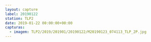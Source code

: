 ```yaml
---
layout: capture
label: 20190122
station: TLP2
date: 2019-01-22 00:00:00+00:00
capturas:
  - imagem: TLP2/2019/201901/20190122/M20190123_074113_TLP_2P.jpg
---
```

